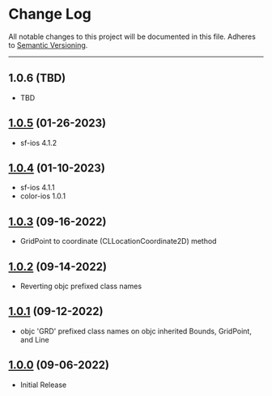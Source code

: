 # Change Log
All notable changes to this project will be documented in this file.
Adheres to [Semantic Versioning](http://semver.org/).

---

## 1.0.6 (TBD)

* TBD

## [1.0.5](https://github.com/ngageoint/grid-ios/releases/tag/1.0.5) (01-26-2023)

* sf-ios 4.1.2

## [1.0.4](https://github.com/ngageoint/grid-ios/releases/tag/1.0.4) (01-10-2023)

* sf-ios 4.1.1
* color-ios 1.0.1

## [1.0.3](https://github.com/ngageoint/grid-ios/releases/tag/1.0.3) (09-16-2022)

* GridPoint to coordinate (CLLocationCoordinate2D) method

## [1.0.2](https://github.com/ngageoint/grid-ios/releases/tag/1.0.2) (09-14-2022)

* Reverting objc prefixed class names

## [1.0.1](https://github.com/ngageoint/grid-ios/releases/tag/1.0.1) (09-12-2022)

* objc 'GRD' prefixed class names on objc inherited Bounds, GridPoint, and Line

## [1.0.0](https://github.com/ngageoint/grid-ios/releases/tag/1.0.0) (09-06-2022)

* Initial Release
